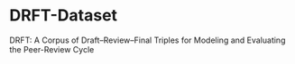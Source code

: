 # DRFT-Dataset
DRFT: A Corpus of Draft–Review–Final Triples for Modeling and Evaluating the Peer-Review Cycle
